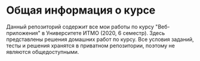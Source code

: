 # Общая информация о курсе

Данный репозиторий содержит все мои работы по курсу "Веб-приложения" в Университете ИТМО (2020, 6 семестр). Здесь представлены решения домашних работ по курсу. Все условия заданий, тесты и решения хранятся в приватном репозитории, поэтому не являются общедоступными.
